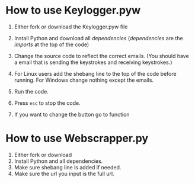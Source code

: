 # How to use Keylogger.pyw

1. Either fork or download the Keylogger.pyw file
2. Install Python and download all *dependencies* (*dependencies* are the *imports* at the top of the code) 
3. Change the source code to reflect the correct emails.
   (You should have a email that is sending the keystrokes and receiving keystrokes.)
   
4. For Linux users add the shebang line to the top of the code before running. For Windows change nothing except the emails.
5. Run the code.
6. Press ```esc``` to stop the code.
7. If you want to change the button go to function 

# How to use Webscrapper.py

1. Either fork or download
2. Install Python and all dependencies.
3. Make sure shebang line is added if needed. 
4. Make sure the url you input is the full url. 
